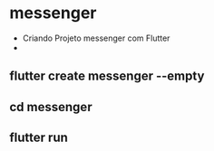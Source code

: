 # messenger

- Criando Projeto messenger com Flutter
- 
flutter create messenger --empty
- 
cd messenger
- 
flutter run
- 

